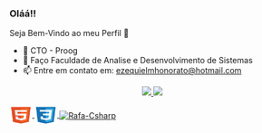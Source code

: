 ### Oláá!!
Seja Bem-Vindo ao meu Perfil 👋

- 🔭 CTO - Proog
- 🏫 Faço Faculdade de Analise e Desenvolvimento de Sistemas
- 📫 Entre em contato em: ezequielmhonorato@hotmail.com

<div align="center">
  <a href="https://github.com/EzequielHonorato">
  <img height="180em" src="https://github-readme-stats.vercel.app/api?username=EzequielHonorato&show_icons=true&theme=dark&include_all_commits=true&count_private=true"/>
  <img height="180em" src="https://github-readme-stats.vercel.app/api/top-langs/?username=EzequielHonorato&layout=compact&langs_count=7&theme=dark"/>
</div>

<div style="display: inline_block"><br>
  <img align="center" alt="Rafa-HTML" height="30" width="40" src="https://raw.githubusercontent.com/devicons/devicon/master/icons/html5/html5-original.svg">
  <img align="center" alt="Rafa-CSS" height="30" width="40" src="https://raw.githubusercontent.com/devicons/devicon/master/icons/css3/css3-original.svg">
  <img align="center" alt="Rafa-Csharp" height="30" width="40" src="https://cdn.jsdelivr.net/gh/devicons/devicon/icons/photoshop/photoshop-plain.svg">
</div>
